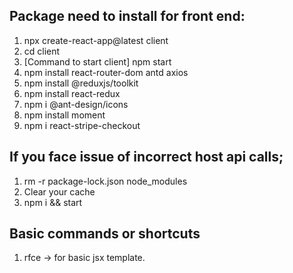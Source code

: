 ## Package need to install for front end:
1. npx create-react-app@latest client
2. cd client 
3. [Command to start client] npm start
4. npm install react-router-dom antd axios
5. npm install @reduxjs/toolkit
6. npm install react-redux
7. npm i @ant-design/icons
8. npm install moment
9. npm i react-stripe-checkout


## If you face issue of incorrect host api calls;
1. rm -r package-lock.json node_modules 
2. Clear your cache
3. npm i && start


## Basic commands or shortcuts
1. rfce -> for basic jsx template.